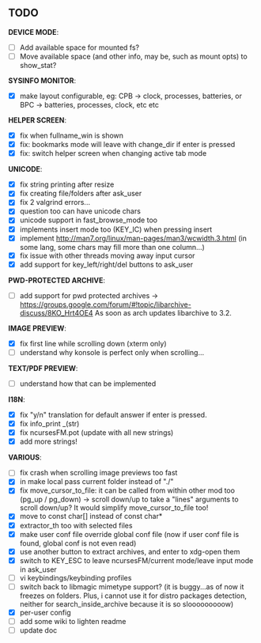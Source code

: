 ## TODO

**DEVICE MODE**:  

- [ ] Add available space for mounted fs?
- [ ] Move available space (and other info, may be, such as mount opts) to show_stat?

**SYSINFO MONITOR**:  

- [x] make layout configurable, eg: CPB -> clock, processes, batteries, or BPC -> batteries, processes, clock, etc etc

**HELPER SCREEN**:  

- [x] fix when fullname_win is shown
- [x] fix: bookmarks mode will leave with change_dir if enter is pressed
- [x] fix: switch helper screen when changing active tab mode

**UNICODE**:  

- [x] fix string printing after resize
- [x] fix creating file/folders after ask_user
- [x] fix 2 valgrind errors...
- [x] question too can have unicode chars
- [x] unicode support in fast_browse_mode too
- [x] implements insert mode too (KEY_IC) when pressing insert
- [x] implement http://man7.org/linux/man-pages/man3/wcwidth.3.html (in some lang, some chars may fill more than one column...)
- [x] fix issue with other threads moving away input cursor
- [x] add support for key_left/right/del buttons to ask_user

**PWD-PROTECTED ARCHIVE**:  

- [ ] add support for pwd protected archives -> https://groups.google.com/forum/#!topic/libarchive-discuss/8KO_Hrt4OE4
As soon as arch updates libarchive to 3.2.

**IMAGE PREVIEW**:  

- [x] fix first line while scrolling down (xterm only)
- [ ] understand why konsole is perfect only when scrolling...

**TEXT/PDF PREVIEW**:  

- [ ] understand how that can be implemented

**I18N**:  

- [x] fix "y/n" translation for default answer if enter is pressed.
- [x] fix info_print _(str) 
- [x] fix ncursesFM.pot (update with all new strings)
- [x] add more strings!

**VARIOUS**:  

- [ ] fix crash when scrolling image previews too fast
- [x] in make local pass current folder instead of "./"
- [x] fix move_cursor_to_file: it can be called from within other mod too (pg_up / pg_down) -> scroll down/up to take a "lines" arguments to scroll down/up?
It would simplify move_cursor_to_file too!
- [x] move to const char[] instead of const char*
- [x] extractor_th too with selected files
- [x] make user conf file override global conf file (now if user conf file is found, global conf is not even read)
- [x] use another button to extract archives, and enter to xdg-open them
- [x] switch to KEY_ESC to leave ncursesFM/current mode/leave input mode in ask_user
- [ ] vi keybindings/keybinding profiles
- [ ] switch back to libmagic mimetype support? (it is buggy...as of now it freezes on folders. Plus, i cannot use it for distro packages detection, neither for search_inside_archive because it is so slooooooooow)
- [x] per-user config
- [ ] add some wiki to lighten readme
- [ ] update doc
